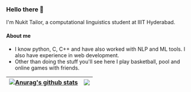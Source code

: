 ### Hello there 👋

I'm Nukit Tailor, a computational linguistics student at IIIT Hyderabad.

#### About me
* I know python, C, C++ and have also worked with NLP and ML tools. I also have experience in web development.
* Other than doing the stuff you'll see here I play basketball, pool and online games with friends.

| <a href="https://github.com/anuraghazra/github-readme-stats"><img align="center" src="https://github-readme-stats.vercel.app/api?username=Nukitt&show_icons=true&include_all_commits=true&theme=radical&hide_border=true" alt="Anurag's github stats" /></a> | <a href="https://github.com/anuraghazra/github-readme-stats"><img align="center" src="https://github-readme-stats.vercel.app/api/top-langs/?username=Nukitt&layout=compact&theme=radical&hide_border=true" /></a> |
| ------------- | ------------- |


<!--
**Nukitt/Nukitt** is a ✨ _special_ ✨ repository because its `README.md` (this file) appears on your GitHub profile.

Here are some ideas to get you started:

- 🔭 I’m currently working on ...
- 🌱 I’m currently learning ...
- 👯 I’m looking to collaborate on ...
- 🤔 I’m looking for help with ...
- 💬 Ask me about ...
- 📫 How to reach me: ...
- 😄 Pronouns: ...
- ⚡ Fun fact: ...
-->

